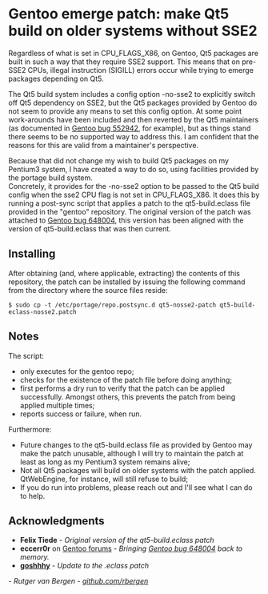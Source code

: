 # Gentoo emerge patch: make Qt5 build on older systems without SSE2

Regardless of what is set in CPU_FLAGS_X86, on Gentoo, Qt5 packages are built in such a way that they require SSE2 support. This means that on pre-SSE2 CPUs, illegal instruction (SIGILL) errors occur while trying to emerge packages depending on Qt5.

The Qt5 build system includes a config option -no-sse2 to explicitly switch off Qt5 dependency on SSE2, but the Qt5 packages provided by Gentoo do not seem to provide any means to set this config option. At some point work-arounds have been included and then reverted by the Qt5 maintainers (as documented in [Gentoo bug 552942](https://bugs.gentoo.org/552942), for example), but as things stand there seems to be no supported way to address this. I am confident that the reasons for this are valid from a maintainer's perspective.

Because that did not change my wish to build Qt5 packages on my Pentium3 system, I have created a way to do so, using facilities provided by the portage build system.  
Concretely, it provides for the -no-sse2 option to be passed to the Qt5 build config when the sse2 CPU flag is not set in CPU_FLAGS_X86. It does this by running a post-sync script that applies a patch to the qt5-build.eclass file provided in the "gentoo" repository. The original version of the patch was attached to [Gentoo bug 648004](https://bugs.gentoo.org/648004), this version has been aligned with the version of qt5-build.eclass that was then current.

## Installing

After obtaining (and, where applicable, extracting) the contents of this repository, the patch can be installed by issuing the following command from the directory where the source files reside:

```
$ sudo cp -t /etc/portage/repo.postsync.d qt5-nosse2-patch qt5-build-eclass-nosse2.patch
```

## Notes

The script:
* only executes for the gentoo repo;
* checks for the existence of the patch file before doing anything;
* first performs a dry run to verify that the patch can be applied successfully. Amongst others, this prevents the patch from being applied multiple times;
* reports success or failure, when run.

Furthermore:
* Future changes to the qt5-build.eclass file as provided by Gentoo may make the patch unusable, although I will try to maintain the patch at least as long as my Pentium3 system remains alive;
* Not all Qt5 packages will build on older systems with the patch applied. QtWebEngine, for instance, will still refuse to build;
* If you do run into problems, please reach out and I'll see what I can do to help.

## Acknowledgments

* **Felix Tiede** - *Original version of the qt5-build.eclass patch*
* **eccerr0r** on [Gentoo forums](https://forums.gentoo.org) - *Bringing [Gentoo bug 648004](https://bugs.gentoo.org/648004) back to memory.*
* **[goshhhy](https://github.com/goshhhy)** - *Update to the .eclass patch*

_- Rutger van Bergen - [github.com/rbergen](https://github.com/rbergen)_
